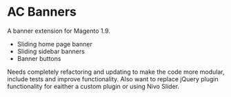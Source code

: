 # AC Banners

A banner extension for Magento 1.9.

* Sliding home page banner
* Sliding sidebar banners
* Banner buttons

Needs completely refactoring and updating to make the code more modular, include tests and improve functionality. Also want to replace jQuery plugin functionality for eaither a custom plugin or using Nivo Slider.